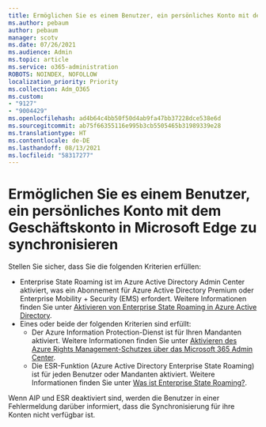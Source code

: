 ```yaml
---
title: Ermöglichen Sie es einem Benutzer, ein persönliches Konto mit dem Geschäftskonto in Microsoft Edge zu synchronisieren
ms.author: pebaum
author: pebaum
manager: scotv
ms.date: 07/26/2021
ms.audience: Admin
ms.topic: article
ms.service: o365-administration
ROBOTS: NOINDEX, NOFOLLOW
localization_priority: Priority
ms.collection: Adm_O365
ms.custom:
- "9127"
- "9004429"
ms.openlocfilehash: ad4b64c4bb50f50d4ab9fa47bb37228dce538e6d
ms.sourcegitcommit: ab75f66355116e995b3cb5505465b31989339e28
ms.translationtype: HT
ms.contentlocale: de-DE
ms.lasthandoff: 08/13/2021
ms.locfileid: "58317277"
---
```

# <a name="enable-a-user-to-sync-a-personal-account-with-the-work-account-in-microsoft-edge"></a>Ermöglichen Sie es einem Benutzer, ein persönliches Konto mit dem Geschäftskonto in Microsoft Edge zu synchronisieren

Stellen Sie sicher, dass Sie die folgenden Kriterien erfüllen:

- Enterprise State Roaming ist im Azure Active Directory Admin Center aktiviert, was ein Abonnement für Azure Active Directory Premium oder Enterprise Mobility + Security (EMS) erfordert. Weitere Informationen finden Sie unter [Aktivieren von Enterprise State Roaming in Azure Active Directory](https://docs.microsoft.com/azure/active-directory/devices/enterprise-state-roaming-enable).
- Eines oder beide der folgenden Kriterien sind erfüllt:
    - Der Azure Information Protection-Dienst ist für Ihren Mandanten aktiviert. Weitere Informationen finden Sie unter [Aktivieren des Azure Rights Management-Schutzes über das Microsoft 365 Admin Center](https://docs.microsoft.com/azure/information-protection/activate-office365).
    - Die ESR-Funktion (Azure Active Directory Enterprise State Roaming) ist für jeden Benutzer oder Mandanten aktiviert. Weitere Informationen finden Sie unter [Was ist Enterprise State Roaming?](https://docs.microsoft.com/azure/active-directory/devices/enterprise-state-roaming-overview).

Wenn AIP und ESR deaktiviert sind, werden die Benutzer in einer Fehlermeldung darüber informiert, dass die Synchronisierung für ihre Konten nicht verfügbar ist.
